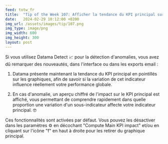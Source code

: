 ```yaml
---
feed: totw_fr
title:  "Tip of the Week 107: Afficher la tendance du KPI principal sur Detect"
date:   2024-02-29 10:12:00 +0200
img_url: /assets/images/tip/107.png
img_type: image/png
img_width: 600
img_height: 300
layout: post
---
```



Si vous utilisez Datama Detect 📈 pour la détection d'anomalies, vous avez dû remarquer des nouveautés, dans l'interface ou dans les exports email :

1. Datama présente maintenant la tendance du KPI principal en pointillés sur les graphiques, afin de savoir si la variation de cet indicateur influence réellement votre performance globale.

2. En cas d'anomalie, un aperçu chiffré de l'impact sur le KPI principal est affiché, vous permettant de comprendre rapidement dans quelle proportion une variation d'un sous-indicateur affecte votre indicateur principal. 🤓

Ces fonctionnalités sont activées par défaut. Vous pouvez les désactiver dans les paramètres ⚙️ en décochant "Compute Main KPI impact" et/ou en cliquant sur l'icône "f" en haut à droite pour les retirer du graphique principal.
